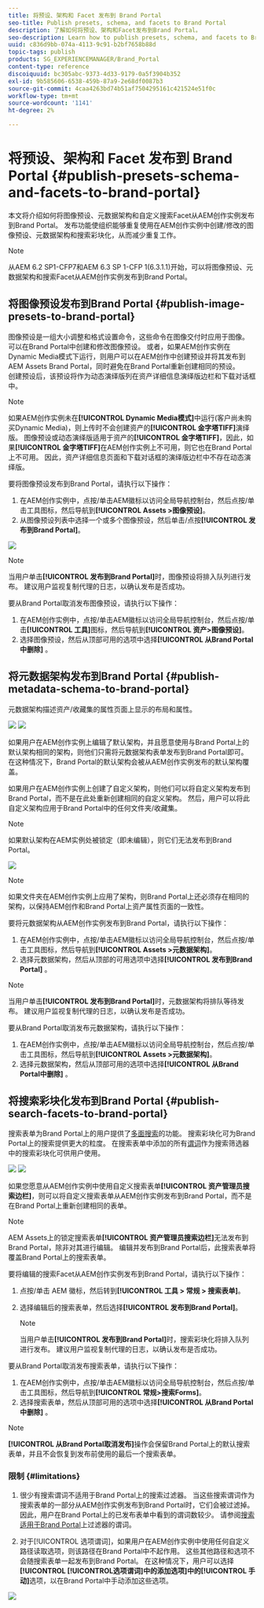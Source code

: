 ```yaml
---
title: 将预设、架构和 Facet 发布到 Brand Portal
seo-title: Publish presets, schema, and facets to Brand Portal
description: 了解如何将预设、架构和Facet发布到Brand Portal。
seo-description: Learn how to publish presets, schema, and facets to Brand Portal.
uuid: c836d9bb-074a-4113-9c91-b2bf7658b88d
topic-tags: publish
products: SG_EXPERIENCEMANAGER/Brand_Portal
content-type: reference
discoiquuid: bc305abc-9373-4d33-9179-0a5f3904b352
exl-id: 9b585606-6538-459b-87a9-2e68df0087b3
source-git-commit: 4caa4263bd74b51af7504295161c421524e51f0c
workflow-type: tm+mt
source-wordcount: '1141'
ht-degree: 2%

---
```


# 将预设、架构和 Facet 发布到 Brand Portal {#publish-presets-schema-and-facets-to-brand-portal}

本文将介绍如何将图像预设、元数据架构和自定义搜索Facet从AEM创作实例发布到Brand Portal。 发布功能使组织能够重复使用在AEM创作实例中创建/修改的图像预设、元数据架构和搜索彩块化，从而减少重复工作。

>[!NOTE]
>
>从AEM 6.2 SP1-CFP7和AEM 6.3 SP 1-CFP 1(6.3.1.1)开始，可以将图像预设、元数据架构和搜索Facet从AEM创作实例发布到Brand Portal。

## 将图像预设发布到Brand Portal {#publish-image-presets-to-brand-portal}

图像预设是一组大小调整和格式设置命令，这些命令在图像交付时应用于图像。 可以在Brand Portal中创建和修改图像预设。 或者，如果AEM创作实例在Dynamic Media模式下运行，则用户可以在AEM创作中创建预设并将其发布到AEM Assets Brand Portal，同时避免在Brand Portal重新创建相同的预设。\
创建预设后，该预设将作为动态演绎版列在资产详细信息演绎版边栏和下载对话框中。

>[!NOTE]
>
>如果AEM创作实例未在&#x200B;**[!UICONTROL Dynamic Media模式]**&#x200B;中运行(客户尚未购买Dynamic Media)，则上传时不会创建资产的&#x200B;**[!UICONTROL 金字塔TIFF]**&#x200B;演绎版。 图像预设或动态演绎版适用于资产的&#x200B;**[!UICONTROL 金字塔TIFF]**，因此，如果&#x200B;**[!UICONTROL 金字塔TIFF]**&#x200B;在AEM创作实例上不可用，则它也在Brand Portal上不可用。 因此，资产详细信息页面和下载对话框的演绎版边栏中不存在动态演绎版。

要将图像预设发布到Brand Portal，请执行以下操作：

1. 在AEM创作实例中，点按/单击AEM徽标以访问全局导航控制台，然后点按/单击工具图标，然后导航到&#x200B;**[!UICONTROL Assets >图像预设]**。
1. 从图像预设列表中选择一个或多个图像预设，然后单击/点按&#x200B;**[!UICONTROL 发布到Brand Portal]**。

![](assets/publishpreset.png)

>[!NOTE]
>
>当用户单击&#x200B;**[!UICONTROL 发布到Brand Portal]**&#x200B;时，图像预设将排入队列进行发布。 建议用户监视复制代理的日志，以确认发布是否成功。

要从Brand Portal取消发布图像预设，请执行以下操作：

1. 在AEM创作实例中，点按/单击AEM徽标以访问全局导航控制台，然后点按/单击&#x200B;**[!UICONTROL 工具]**&#x200B;图标，然后导航到&#x200B;**[!UICONTROL 资产>图像预设]**。
1. 选择图像预设，然后从顶部可用的选项中选择&#x200B;**[!UICONTROL 从Brand Portal中删除]** 。

## 将元数据架构发布到Brand Portal  {#publish-metadata-schema-to-brand-portal}

元数据架构描述资产/收藏集的属性页面上显示的布局和属性。

![](assets/metadata-schema-editor.png) ![](assets/asset-properties-1.png)

如果用户在AEM创作实例上编辑了默认架构，并且愿意使用与Brand Portal上的默认架构相同的架构，则他们只需将元数据架构表单发布到Brand Portal即可。 在这种情况下，Brand Portal的默认架构会被从AEM创作实例发布的默认架构覆盖。

如果用户在AEM创作实例上创建了自定义架构，则他们可以将自定义架构发布到Brand Portal，而不是在此处重新创建相同的自定义架构。 然后，用户可以将此自定义架构应用于Brand Portal中的任何文件夹/收藏集。

>[!NOTE]
>
>如果默认架构在AEM实例处被锁定（即未编辑），则它们无法发布到Brand Portal。

![](assets/default-schema-form.png)

>[!NOTE]
>
>如果文件夹在AEM创作实例上应用了架构，则Brand Portal上还必须存在相同的架构，以保持AEM创作和Brand Portal上资产属性页面的一致性。

要将元数据架构从AEM创作实例发布到Brand Portal，请执行以下操作：

1. 在AEM创作实例中，点按/单击AEM徽标以访问全局导航控制台，然后点按/单击工具图标，然后导航到&#x200B;**[!UICONTROL Assets >元数据架构]**。
1. 选择元数据架构，然后从顶部的可用选项中选择&#x200B;**[!UICONTROL 发布到Brand Portal]** 。

>[!NOTE]
>
>当用户单击&#x200B;**[!UICONTROL 发布到Brand Portal]**&#x200B;时，元数据架构将排队等待发布。 建议用户监视复制代理的日志，以确认发布是否成功。

要从Brand Portal取消发布元数据架构，请执行以下操作：

1. 在AEM创作实例中，点按/单击AEM徽标以访问全局导航控制台，然后点按/单击工具图标，然后导航到&#x200B;**[!UICONTROL Assets >元数据架构]**。
1. 选择元数据架构，然后从顶部可用的选项中选择&#x200B;**[!UICONTROL 从Brand Portal中删除]** 。

## 将搜索彩块化发布到Brand Portal {#publish-search-facets-to-brand-portal}

搜索表单为Brand Portal上的用户提供了[多面搜索](../using/brand-portal-search-facets.md)的功能。 搜索彩块化可为Brand Portal上的搜索提供更大的粒度。 在搜索表单中添加的所有[谓词](https://experienceleague.adobe.com/docs/experience-manager-65/assets/administer/search-facets.html)作为搜索筛选器中的搜索彩块化可供用户使用。

![](assets/property-predicate-removed.png)
![](assets/search-form.png)

如果您愿意从AEM创作实例中使用自定义搜索表单&#x200B;**[!UICONTROL 资产管理员搜索边栏]**，则可以将自定义搜索表单从AEM创作实例发布到Brand Portal，而不是在Brand Portal上重新创建相同的表单。

>[!NOTE]
>
>AEM Assets上的锁定搜索表单&#x200B;**[!UICONTROL 资产管理员搜索边栏]**&#x200B;无法发布到Brand Portal，除非对其进行编辑。 编辑并发布到Brand Portal后，此搜索表单将覆盖Brand Portal上的搜索表单。

要将编辑的搜索Facet从AEM创作实例发布到Brand Portal，请执行以下操作：

1. 点按/单击 AEM 徽标，然后转到&#x200B;**[!UICONTROL 工具 > 常规 > 搜索表单]**。
1. 选择编辑后的搜索表单，然后选择&#x200B;**[!UICONTROL 发布到Brand Portal]**。

   >[!NOTE]
   >
   >当用户单击&#x200B;**[!UICONTROL 发布到Brand Portal]**&#x200B;时，搜索彩块化将排入队列进行发布。 建议用户监视复制代理的日志，以确认发布是否成功。

要从Brand Portal取消发布搜索表单，请执行以下操作：

1. 在AEM创作实例中，点按/单击AEM徽标以访问全局导航控制台，然后点按/单击工具图标，然后导航到&#x200B;**[!UICONTROL 常规>搜索Forms]**。
1. 选择搜索表单，然后从顶部可用的选项中选择&#x200B;**[!UICONTROL 从Brand Portal中删除]** 。

>[!NOTE]
>
>**[!UICONTROL 从Brand Portal取消发布]**&#x200B;操作会保留Brand Portal上的默认搜索表单，并且不会恢复到发布前使用的最后一个搜索表单。

### 限制 {#limitations}

1. 很少有搜索谓词不适用于Brand Portal上的搜索过滤器。 当这些搜索谓词作为搜索表单的一部分从AEM创作实例发布到Brand Portal时，它们会被过滤掉。 因此，用户在Brand Portal上的已发布表单中看到的谓词数较少。 请参阅[搜索适用于Brand Portal](../using/brand-portal-search-facets.md#list-of-search-predicates)上过滤器的谓词。

1. 对于[!UICONTROL 选项谓词]，如果用户在AEM创作实例中使用任何自定义路径读取选项，则该路径在Brand Portal中不起作用。 这些其他路径和选项不会随搜索表单一起发布到Brand Portal。 在这种情况下，用户可以选择&#x200B;**[!UICONTROL **[!UICONTROL &#x200B;选项谓词&#x200B;]**中的添加选项]**&#x200B;中的&#x200B;**[!UICONTROL 手动]**&#x200B;选项，以在Brand Portal中手动添加这些选项。

![](assets/options-predicate-manual.png)
